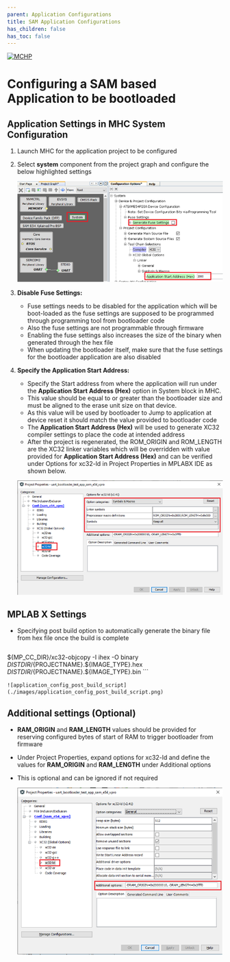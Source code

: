 ```yaml
---
parent: Application Configurations
title: SAM Application Configurations
has_children: false
has_toc: false
---
```


[![MCHP](https://www.microchip.com/ResourcePackages/Microchip/assets/dist/images/logo.png)](https://www.microchip.com)

# Configuring a SAM based Application to be bootloaded

## Application Settings in MHC System Configuration

1. Launch MHC for the application project to be configured
2. Select **system** component from the project graph and configure the below highlighted settings

    ![application_config_mhc_setting](./images/application_config_mhc_setting.png)

3. **Disable Fuse Settings:**
    - Fuse settings needs to be disabled for the application which will be boot-loaded as the fuse settings are supposed to be programmed through programming tool from bootloader code
    - Also the fuse settings are not programmable through firmware
    - Enabling the fuse settings also increases the size of the binary when generated through the hex file
    - When updating the bootloader itself, make sure that the fuse settings for the bootloader application are also disabled

4. **Specify the Application Start Address:**
    - Specify the Start address from where the application will run under the **Application Start Address (Hex)** option in System block in MHC.
    - This value should be equal to or greater than the bootloader size and must be aligned to the erase unit size on that device.
    - As this value will be used by bootloader to Jump to application at device reset it should match the value provided to bootloader code
    - The **Application Start Address (Hex)** will be used to generate XC32 compiler settings to place the code at intended address
    - After the project is regenerated, the ROM_ORIGIN and ROM_LENGTH are the XC32 linker variables which will be overridden with value provided for **Application Start Address (Hex)** and can be verified under Options for xc32-ld in Project Properties in MPLABX IDE as shown below.

    ![application_config_xc32_ld_rom](./images/application_config_xc32_ld_rom.png)

## MPLAB X Settings

- Specifying post build option to automatically generate the binary file from hex file once the build is complete

    ```
${MP_CC_DIR}/xc32-objcopy -I ihex -O binary ${DISTDIR}/${PROJECTNAME}.${IMAGE_TYPE}.hex ${DISTDIR}/${PROJECTNAME}.${IMAGE_TYPE}.bin
    ```

    ![application_config_post_build_script](./images/application_config_post_build_script.png)

## Additional settings (Optional)

- **RAM_ORIGIN** and **RAM_LENGTH** values should be provided for reserving configured bytes of start of RAM to trigger bootloader from firmware
- Under Project Properties, expand options for xc32-ld and define the values for **RAM_ORIGIN** and **RAM_LENGTH** under Additional options
- This is optional and can be ignored if not required

    ![application_config_xc32_ld_ram](./images/application_config_xc32_ld_ram.png)
